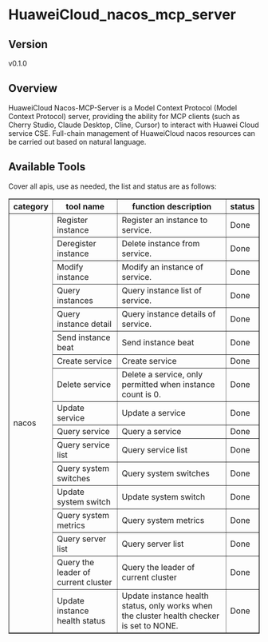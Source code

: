 # HuaweiCloud_nacos_mcp_server

## Version
v0.1.0

## Overview

HuaweiCloud Nacos-MCP-Server is a Model Context Protocol (Model Context Protocol) server, providing the ability for MCP clients (such as Cherry Studio, Claude Desktop, Cline, Cursor) to interact with Huawei Cloud service CSE. Full-chain management of HuaweiCloud nacos resources can be carried out based on natural language.

## Available Tools
Cover all apis, use as needed, the list and status are as follows:

<html>
    <head></head>
    <body>
        <table border="1" cellspacing="0" cellpadding="5">
            <tbody>
                <tr>
                    <th>category</th>
                    <th>tool name</th>
                    <th>function description</th>
                    <th>status</th>
                </tr>
                <tr>
                    <td rowspan="17">nacos</td>
                    <td>Register instance</td>
                    <td>Register an instance to service.</td>
                    <td>Done</td>
                </tr>
                <tr>
                    <td>Deregister instance</td>
                    <td>Delete instance from service.</td>
                    <td>Done</td>
                </tr>
                <tr>
                    <td>Modify instance</td>
                    <td>Modify an instance of service.</td>
                    <td>Done</td>
                </tr>
                <tr>
                    <td>Query instances</td>
                    <td>Query instance list of service.</td>
                    <td>Done</td>
                </tr>
                <tr>
                    <td>Query instance detail</td>
                    <td>Query instance details of service.</td>
                    <td>Done</td>
                </tr>
                <tr>
                    <td>Send instance beat</td>
                    <td>Send instance beat</td>
                    <td>Done</td>
                </tr>
                <tr>
                    <td>Create service</td>
                    <td>Create service</td>
                    <td>Done</td>
                </tr>
                <tr>
                    <td>Delete service</td>
                    <td>Delete a service, only permitted when instance count is 0.</td>
                    <td>Done</td>
                </tr>
                <tr>
                    <td>Update service</td>
                    <td>Update a service</td>
                    <td>Done</td>
                </tr>
                <tr>
                    <td>Query service</td>
                    <td>Query a service</td>
                    <td>Done</td>
                </tr>
                <tr>
                    <td>Query service list</td>
                    <td>Query service list</td>
                    <td>Done</td>
                </tr>
                <tr>
                    <td>Query system switches</td>
                    <td>Query system switches</td>
                    <td>Done</td>
                </tr>
                <tr>
                    <td>Update system switch</td>
                    <td>Update system switch</td>
                    <td>Done</td>
                </tr>
                <tr>
                    <td>Query system metrics</td>
                    <td>Query system metrics</td>
                    <td>Done</td>
                </tr>
                <tr>
                    <td>Query server list</td>
                    <td>Query server list</td>
                    <td>Done</td>
                </tr>
                <tr>
                    <td>Query the leader of current cluster</td>
                    <td>Query the leader of current cluster</td>
                    <td>Done</td>
                </tr>
                <tr>
                    <td>Update instance health status</td>
                    <td>Update instance health status, only works when the cluster health checker is set to NONE.</td>
                    <td>Done</td>
                </tr>
            </tbody>
        </table>
    </body>
</html>
